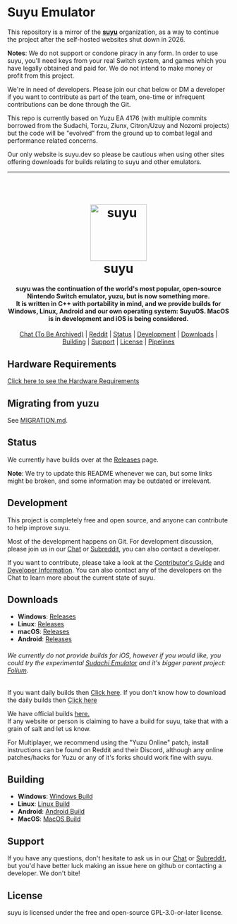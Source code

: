 # Suyu Emulator

This repository is a mirror of the [**suyu**](https://git.suyu.dev/suyu) organization, as a way to continue the project after the self-hosted websites shut down in 2026.

**Notes**: We do not support or condone piracy in any form. In order to use suyu, you'll need keys from your real Switch system, and games which you have legally obtained and paid for. We do not intend to make money or profit from this project.

We're in need of developers. Please join our chat below or DM a developer if you want to contribute as part of the team, one-time or infrequent contributions can be done through the Git. 

This repo is currently based on Yuzu EA 4176 (with multiple commits borrowed from the Sudachi, Torzu, Ziunx, Citron/Uzuy and Nozomi projects) but the code will be "evolved" from the ground up to combat legal and performance related concerns.

Our only website is suyu.dev so please be cautious when using other sites offering downloads for builds relating to suyu and other emulators.

<hr />

<h1 align="center">
  <br>
  <a href="https://suyu.dev"><img src="dist/readme/suyu__Logo-Pill.svg" alt="suyu" height="128"></a>
  <br>
  <b>suyu</b>
  <br>
</h1>

<h4 align="center"><b>suyu</b> was the continuation of the world's most popular, open-source Nintendo Switch emulator, yuzu, but is now something more.
<br>
It is written in C++ with portability in mind, and we provide builds for Windows, Linux, Android and our own operating system: SuyuOS. MacOS is in development and iOS is being considered.

</h4>

<p align="center">
  <a href="https://chat.suyu.dev">Chat (To Be Archived)</a> |
  <a href="https://www.reddit.com/r/suyu/">Reddit</a> |
  <a href="#status">Status</a> |
  <a href="#development">Development</a> |
  <a href="#downloads">Downloads</a> |
  <a href="#building">Building</a> |
  <a href="#support">Support</a> |
  <a href="#license">License</a> |
  <a href="https://git.suyu.dev/suyu/suyu/actions">Pipelines</a>
</p>

## Hardware Requirements
[Click here to see the Hardware Requirements](https://git.suyu.dev/suyu/suyu/wiki/Hardware-Requirements)

## Migrating from yuzu

See [MIGRATION.md](MIGRATION.md).

## Status

We currently have builds over at the [Releases](https://git.suyu.dev/suyu/suyu/releases) page.

**Note**: We try to update this README whenever we can, but some links might be broken, and some information may be outdated or irrelevant.

## Development

This project is completely free and open source, and anyone can contribute to help improve suyu.

Most of the development happens on Git. For development discussion, please join us in our [Chat](https://chat.suyu.dev) or [Subreddit](reddit.com/r/suyu/), you can also contact a developer.

If you want to contribute, please take a look at the [Contributor's Guide](https://git.suyu.dev/suyu/suyu/wiki/Contributing) and [Developer Information](https://git.suyu.dev/suyu/suyu/wiki/Developer-Information).
You can also contact any of the developers on the Chat to learn more about the current state of suyu.

## Downloads

* __Windows__: [Releases](https://git.suyu.dev/suyu/suyu/releases)
* __Linux__: [Releases](https://git.suyu.dev/suyu/suyu/releases)
* __macOS__: [Releases](https://git.suyu.dev/suyu/suyu/releases)
* __Android__: [Releases](https://git.suyu.dev/suyu/suyu/releases)
###### We currently do not provide builds for iOS, however if you would like, you could try the experimental [Sudachi Emulator](https://sudachi.emuplace.app/) and it's bigger parent project: [Folium](https://apps.apple.com/us/app/folium/id6498623389).

If you want daily builds then [Click here](https://git.suyu.dev/suyu/suyu/actions).
If you don't know how to download the daily builds then [Click here](https://git.suyu.dev/suyu/suyu/raw/branch/dev/img/daily-builds.png)

We have official builds [here.](https://git.suyu.dev/suyu/suyu/releases)<br>If any website or person is claiming to have a build for suyu, take that with a grain of salt and let us know.

For Multiplayer, we recommend using the "Yuzu Online" patch, install instructions can be found on Reddit and their Discord, although any online patches/hacks for Yuzu or any of it's forks should work fine with suyu.

## Building

* __Windows__: [Windows Build](https://git.suyu.dev/suyu/suyu/wiki/Building-For-Windows)
* __Linux__: [Linux Build](https://git.suyu.dev/suyu/suyu/wiki/Building-For-Linux)
* __Android__: [Android Build](https://git.suyu.dev/suyu/suyu/wiki/Building-For-Android)
* __MacOS__: [MacOS Build](https://git.suyu.dev/suyu/suyu/wiki/Building-for-macOS)



## Support

If you have any questions, don't hesitate to ask us in our [Chat](https://chat.suyu.dev) or [Subreddit](https://www.reddit.com/r/suyu/), but you'd have better luck making an issue here on github or contacting a developer. We don't bite!


## License

suyu is licensed under the free and open-source GPL-3.0-or-later license.
